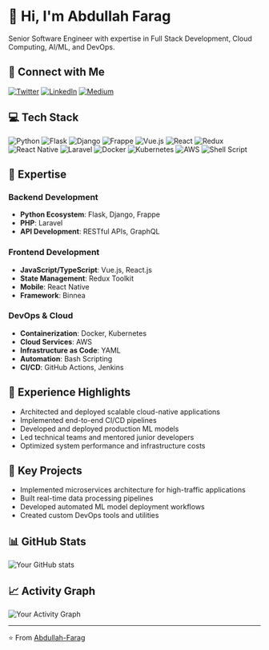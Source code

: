 # 👋 Hi, I'm Abdullah Farag

Senior Software Engineer with expertise in Full Stack Development, Cloud Computing, AI/ML, and DevOps.

## 🔗 Connect with Me
[![Twitter](https://img.shields.io/badge/Twitter-%231DA1F2.svg?style=flat&logo=Twitter&logoColor=white)](https://twitter.com/al0olo)
[![LinkedIn](https://img.shields.io/badge/LinkedIn-%230077B5.svg?style=flat&logo=linkedin&logoColor=white)](https://linkedin.com/in/al0olo)
[![Medium](https://img.shields.io/badge/Medium-12100E?style=flat&logo=medium&logoColor=white)](https://medium.com/@a_farag)

## 💻 Tech Stack
![Python](https://img.shields.io/badge/python-3670A0?style=flat&logo=python&logoColor=ffdd54)
![Flask](https://img.shields.io/badge/flask-%23000.svg?style=flat&logo=flask&logoColor=white)
![Django](https://img.shields.io/badge/django-%23092E20.svg?style=flat&logo=django&logoColor=white)
![Frappe](https://img.shields.io/badge/Frappe-0089FF?style=flat&logo=frappe&logoColor=white)
![Vue.js](https://img.shields.io/badge/vuejs-%2335495e.svg?style=flat&logo=vuedotjs&logoColor=%234FC08D)
![React](https://img.shields.io/badge/react-%2320232a.svg?style=flat&logo=react&logoColor=%2361DAFB)
![Redux](https://img.shields.io/badge/redux-%23593d88.svg?style=flat&logo=redux&logoColor=white)
![React Native](https://img.shields.io/badge/react_native-%2320232a.svg?style=flat&logo=react&logoColor=%2361DAFB)
![Laravel](https://img.shields.io/badge/laravel-%23FF2D20.svg?style=flat&logo=laravel&logoColor=white)
![Docker](https://img.shields.io/badge/docker-%230db7ed.svg?style=flat&logo=docker&logoColor=white)
![Kubernetes](https://img.shields.io/badge/kubernetes-%23326ce5.svg?style=flat&logo=kubernetes&logoColor=white)
![AWS](https://img.shields.io/badge/AWS-%23FF9900.svg?style=flat&logo=amazon-aws&logoColor=white)
![Shell Script](https://img.shields.io/badge/shell_script-%23121011.svg?style=flat&logo=gnu-bash&logoColor=white)

## 🚀 Expertise

### Backend Development
- **Python Ecosystem**: Flask, Django, Frappe
- **PHP**: Laravel
- **API Development**: RESTful APIs, GraphQL

### Frontend Development
- **JavaScript/TypeScript**: Vue.js, React.js
- **State Management**: Redux Toolkit
- **Mobile**: React Native
- **Framework**: Binnea

### DevOps & Cloud
- **Containerization**: Docker, Kubernetes
- **Cloud Services**: AWS
- **Infrastructure as Code**: YAML
- **Automation**: Bash Scripting
- **CI/CD**: GitHub Actions, Jenkins

## 💼 Experience Highlights
- Architected and deployed scalable cloud-native applications
- Implemented end-to-end CI/CD pipelines
- Developed and deployed production ML models
- Led technical teams and mentored junior developers
- Optimized system performance and infrastructure costs

## 🌟 Key Projects
- Implemented microservices architecture for high-traffic applications
- Built real-time data processing pipelines
- Developed automated ML model deployment workflows
- Created custom DevOps tools and utilities

## 📊 GitHub Stats
![Your GitHub stats](https://github-readme-stats.vercel.app/api?username=al0olo&show_icons=true&theme=radical)

## 📈 Activity Graph
![Your Activity Graph](https://activity-graph.herokuapp.com/graph?username=al0olo)

---
⭐️ From [Abdullah-Farag](https://github.com/al0olo)
